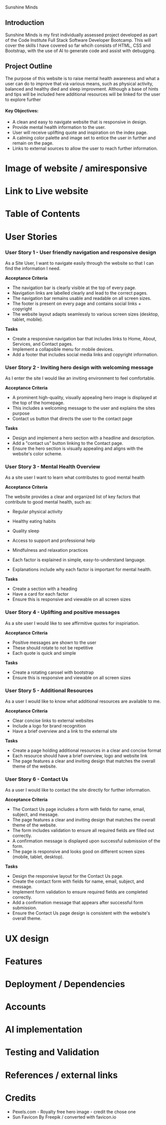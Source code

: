 Sunshine Minds

<h2>Introduction</h2>

Sunshine Minds is my first individually assessed project developed as part of the Code Institute Full Stack Software Developer Bootcamp. This will cover the skills I have covered so far whcih consists of HTML, CSS and Bootstrap, with the use of AI to generate code and assist with debugging.

<h2>Project Outline</h2>

The purpose of this website is to raise mental health awareness and what a user can do to improve that via various means, such as physical activity, balanced and healthy died and sleep improvment. Although a base of hints and tips will be included here additional resources will be linked for the user to explore further

<h4>Key Objectives:</h4>

- A clean and easy to navigate website that is responsive in design.
- Provide mental health information to the user.
- User will receive uplifting quote and inspiration on the index page.
- A calming color palette and image set to entice the user in further and remain on the page.
- Links to external sources to allow the user to reach further information.

# Image of website / amiresponsive
# Link to Live website
# Table of Contents
# User Stories

<h3>User Story 1 - User friendly navigation and responsive design</h3>

As a Site User, I want to navigate easily through the website so that I can find the information I need.

**Acceptance Criteria**

- The navigation bar is clearly visible at the top of every page.
- Navigation links are labelled clearly and lead to the correct pages.
- The navigation bar remains usable and readable on all screen sizes.
- The footer is present on every page and contains social links + copyright
- The website layout adapts seamlessly to various screen sizes (desktop, tablet, mobile).

**Tasks**

- Create a responsive navigation bar that includes links to Home, About, Services, and Contact pages.
- Implement a collapsible menu for mobile devices.
- Add a footer that includes social media links and copyright information.


<h3>User Story 2 - Inviting hero design with welcoming message</h3>

As I enter the site I would like an inviting environment to feel comfortable.

**Acceptance Criteria**

- A prominent high-quality, visually appealing hero image is displayed at the top of the homepage.
- This includes a welcoming message to the user and explains the sites purpose
- Contact us button that directs the user to the contact page

**Tasks**

- Design and implement a hero section with a headline and description.
- Add a "contact us" button linking to the Contact page.
- Ensure the hero section is visually appealing and aligns with the website's color scheme.


<h3>User Story 3 - Mental Health Overview</h3>

As a site user I want to learn what contributes to good mental health

**Acceptance Criteria**

   The website provides a clear and organized list of key factors that contribute to good mental health, such as:

- Regular physical activity
- Healthy eating habits
- Quality sleep
- Access to support and professional help
- Mindfulness and relaxation practices

- Each factor is explained in simple, easy-to-understand language.
- Explanations include why each factor is important for mental health.

**Tasks**

- Create a section with a heading
- Have a card for each factor
- Ensure this is responsive and viewable on all screen sizes

<h3>User Story 4 - Uplifting and positive messages</h3>

As a site user I would like to see affirmitive quotes for inspiriation.

**Acceptance Criteria**

- Positive messages are shown to the user
- These should rotate to not be repetitive
- Each quote is quick and simple

**Tasks**

- Create a rotating carosel with bootstrap
- Ensure this is responsive and viewable on all screen sizes


<h3>User Story 5 - Additional Resources</h3>

As a user I would like to know what additional resources are available to me.

**Acceptance Criteria**

- Clear concise links to external websites
- Include a logo for brand recognition
- Have a brief overview and a link to the external site

**Tasks**

- Create a page holding additional resources in a clear and concise format
- Each resource should have a brief overview, logo and website link
- The page features a clear and inviting design that matches the overall theme of the website.


<h3>User Story 6 - Contact Us</h3>

As a user I would like to contact the site directly for further information.

**Acceptance Criteria**

- The Contact Us page includes a form with fields for name, email, subject, and message.
- The page features a clear and inviting design that matches the overall theme of the website.
- The form includes validation to ensure all required fields are filled out correctly.
- A confirmation message is displayed upon successful submission of the form.
- The page is responsive and looks good on different screen sizes (mobile, tablet, desktop).

**Tasks**

- Design the responsive layout for the Contact Us page.
- Create the contact form with fields for name, email, subject, and message.
- Implement form validation to ensure required fields are completed correctly.
- Add a confirmation message that appears after successful form submission.
- Ensure the Contact Us page design is consistent with the website's overall theme.


# UX design
# Features
# Deployment /  Dependencies
# Accounts
# AI implementation
# Testing and Validation
# References / external links
# Credits

- Pexels.com  - Royalty free hero image - credit the chose one
- Sun Favicon By Freepik / converted with favicon.io